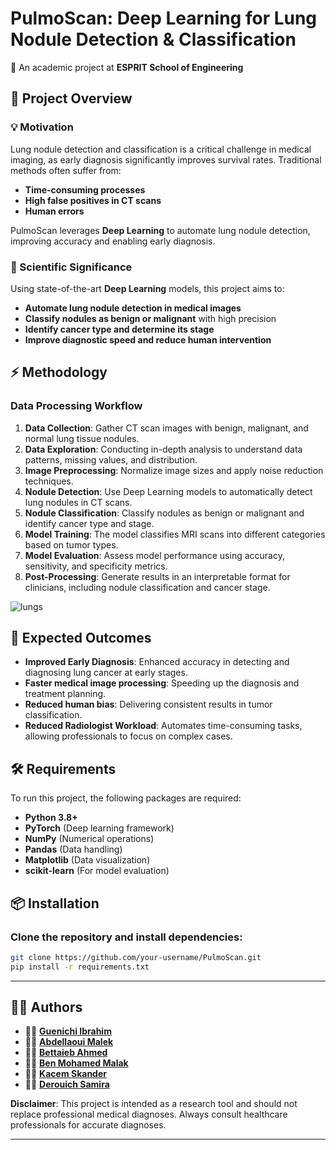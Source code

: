 # PulmoScan: Deep Learning for Lung Nodule Detection & Classification
📌 An academic project at **ESPRIT School of Engineering**

## 🚀 Project Overview

### 💡 Motivation
Lung nodule detection and classification is a critical challenge in medical imaging, as early diagnosis significantly improves survival rates. Traditional methods often suffer from:
- **Time-consuming processes**
- **High false positives in CT scans**
- **Human errors**
  
PulmoScan leverages **Deep Learning** to automate lung nodule detection, improving accuracy and enabling early diagnosis.

### 🔬 Scientific Significance
Using state-of-the-art **Deep Learning** models, this project aims to:
- **Automate lung nodule detection in medical images**
- **Classify nodules as benign or malignant** with high precision
- **Identify cancer type and determine its stage**
- **Improve diagnostic speed and reduce human intervention**

## ⚡ Methodology

### Data Processing Workflow
1. **Data Collection**: Gather CT scan images with benign, malignant, and normal lung tissue nodules.
2.  **Data Exploration**: Conducting in-depth analysis to understand data patterns, missing values, and distribution.
3. **Image Preprocessing**: Normalize image sizes and apply noise reduction techniques.
4. **Nodule Detection**: Use Deep Learning models to automatically detect lung nodules in CT scans.
5. **Nodule Classification**: Classify nodules as benign or malignant and identify cancer type and stage.
6. **Model Training**: The model classifies MRI scans into different categories based on tumor types.
7. **Model Evaluation**: Assess model performance using accuracy, sensitivity, and specificity metrics.
8. **Post-Processing**: Generate results in an interpretable format for clinicians, including nodule classification and cancer stage.

![lungs](https://github.com/user-attachments/assets/37a06690-6c36-41f3-9a6c-b2ad9a519602)

## 🎯 Expected Outcomes
- **Improved Early Diagnosis**: Enhanced accuracy in detecting and diagnosing lung cancer at early stages.
- **Faster medical image processing**: Speeding up the diagnosis and treatment planning.
- **Reduced human bias**: Delivering consistent results in tumor classification.
- **Reduced Radiologist Workload**: Automates time-consuming tasks, allowing professionals to focus on complex cases.

## 🛠 Requirements
To run this project, the following packages are required:
- **Python 3.8+**
- **PyTorch** (Deep learning framework)
- **NumPy** (Numerical operations)
- **Pandas** (Data handling)
- **Matplotlib** (Data visualization)
- **scikit-learn** (For model evaluation)

## 📦 Installation

### Clone the repository and install dependencies:
```bash
git clone https://github.com/your-username/PulmoScan.git
pip install -r requirements.txt
```
---
## 🧑‍💻 Authors

- 👨‍💻 **[Guenichi Ibrahim](https://www.linkedin.com/in/ibrahim-guenichi-b38a77217/)**
- 👩‍💻 **[Abdellaoui Malek](https://www.linkedin.com/in/malek-abdellaoui)**
- 👨‍💻 **[Bettaieb Ahmed](https://www.linkedin.com/in/ahmed-bettaieb-a45285348/)**
- 👩‍💻 **[Ben Mohamed Malak](https://www.linkedin.com/in/malak-ben-mohamed-238663348/)**
- 👨‍💻 **[Kacem Skander](https://www.linkedin.com/in/skander-kacem-45639a348/)**
- 👩‍💻 **[Derouich Samira](https://www.linkedin.com/in/derouich-samira-96095023b/)**


**Disclaimer**: This project is intended as a research tool and should not replace professional medical diagnoses. Always consult healthcare professionals for accurate diagnoses.

---
